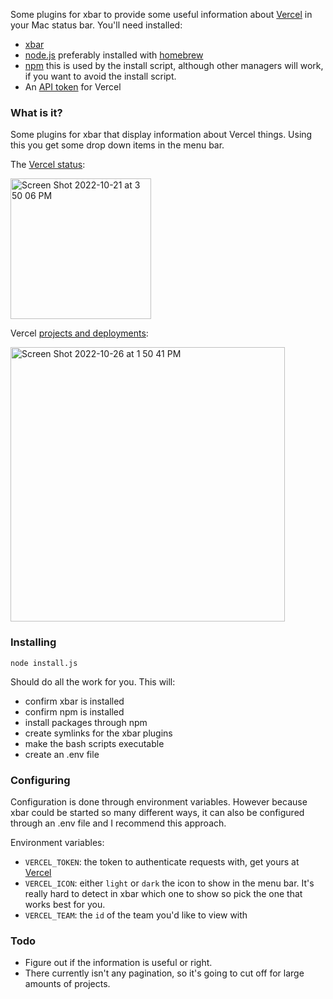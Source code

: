 Some plugins for xbar to provide some useful information about [Vercel](https://vercel.com/) in your Mac status bar. You'll need installed:
* [xbar](https://github.com/matryer/xbar)
* [node.js](https://nodejs.org/en/) preferably installed with [homebrew](https://brew.sh/)
* [npm](https://npmjs.com) this is used by the install script, although other managers will work, if you want to avoid the install script.
* An [API token](https://vercel.com/account/tokens) for Vercel

### What is it?

Some plugins for xbar that display information about Vercel things. Using this you get some drop down items in the menu bar.

The [Vercel status](https://www.vercel-status.com):

<img width="225" alt="Screen Shot 2022-10-21 at 3 50 06 PM" src="https://user-images.githubusercontent.com/74699/197300588-8e61114f-d903-4e55-ac62-af53392fa61e.png">

Vercel [projects and deployments](https://vercel.com/dashboard):

<img width="439" alt="Screen Shot 2022-10-26 at 1 50 41 PM" src="https://user-images.githubusercontent.com/74699/198135053-5d20e869-4df2-4eff-8f93-ce49033d689e.png">

### Installing

`node install.js`

Should do all the work for you. This will:
* confirm xbar is installed
* confirm npm is installed
* install packages through npm
* create symlinks for the xbar plugins
* make the bash scripts executable
* create an .env file

### Configuring

Configuration is done through environment variables. However because xbar could be started so many different ways, it can also be configured through an .env file and I recommend this approach.

Environment variables:
* `VERCEL_TOKEN`: the token to authenticate requests with, get yours at [Vercel](https://vercel.com)
* `VERCEL_ICON`: either `light` or `dark` the icon to show in the menu bar. It's really hard to detect in xbar which one to show so pick the one that works best for you.
* `VERCEL_TEAM`: the `id` of the team you'd like to view with 

### Todo

* Figure out if the information is useful or right.
* There currently isn't any pagination, so it's going to cut off for large amounts of projects.
